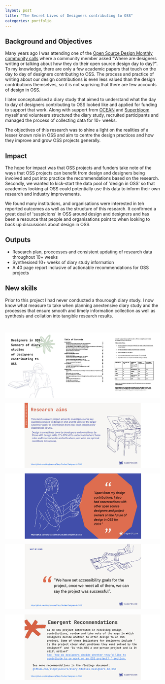 ```yaml
---
layout: post
title: "The Secret Lives of Designers contributing to OSS"
categories: portfolio
---
```


## Background and Objectives

Many years ago I was attending one of the [Open Source Design Monthly community calls](https://opensourcedesign.net/events/monthly-online-meeting/) where a community member asked "Where are designers writing or talking about how they do their open source design day to day?". To my knowledge, there are only a few academic papers that touch on the day to day of designers contributing to OSS. The process and practice of writing about our design contributions is even less valued than the design contributions themselves, so it is not suprising that there are few accounts of design in OSS.

I later conceptualised a diary study that aimed to understand what the day to day of designers contributing to OSS looked like and applied for funding to support that work. Along with support from [OCEAN](https://vermontcomplexsystems.org/partner/OCEAN/awards/) and [Superbloom](https://superbloom.design/) myself and volunteers structured the diary study, recruited participants and managed the process of collecting data for 10+ weeks.

The objectives of this research was to shine a light on the realities of a lesser known role in OSS and aim to centre the design practices and how they improve and grow OSS projects generally. 


## Impact

The hope for impact was that OSS projects and funders take note of the ways that OSS projects can benefit from design and designers being involved and put into practice the recommendations based on the research. Secondly, we wanted to kick-start the data pool of 'design in OSS' so that academics looking at OSS could potentially use this data to inform their own research and industry improvements.

We found many institutions, and organisations were interested in teh reported outcomes as well as the structure of this research. It confirmed a great deal of 'suspicions' in OSS around design and designers and has been a resource that people and organisations point to when looking to back up discussions about design in OSS.


## Outputs
- Research plan, proccesses and consistent updating of research data throughout 10+ weeks
- Synthesised 10+ weeks of diary study information
- A 40 page report inclusive of actionable recommendations for OSS projects


## New skills
Prior to this project I had never conducted a thourough diary study. I now know what measure to take when planning anextensive diary study and the processes that ensure smooth and timely information collection as well as synthesis and collation into tangible research results.



<br />

![Cover, contents and internal pages of the 40 page research report](https://raw.githubusercontent.com/Erioldoesdesign/erioldoesdesign.github.io/master/images/OSSdesigners-1-950x400.jpg "Cover, contents and internal pages of the 40 page research report")


![A summary of research aims of the project](https://raw.githubusercontent.com/Erioldoesdesign/erioldoesdesign.github.io/master/images/OSSdesigners-2-950x400.jpg "A summary of research aims of the project")

![A quote from a research participant](https://raw.githubusercontent.com/Erioldoesdesign/erioldoesdesign.github.io/master/images/OSSdesigners-3-950x400.jpg "A quote from a research participant")

![Another quote from a research participant](https://raw.githubusercontent.com/Erioldoesdesign/erioldoesdesign.github.io/master/images/OSSdesigners-4-950x400.jpg "Another quote from a research participant")

![Emergent recommendations based on the findings of the report](https://raw.githubusercontent.com/Erioldoesdesign/erioldoesdesign.github.io/master/images/OSSdesigners-5-950x400.jpg "Emergent recommendations based on the findings of the report")